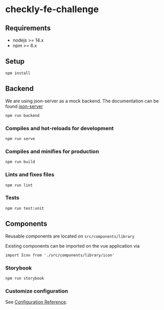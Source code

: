 # checkly-fe-challenge

## Requirements

- nodejs >= 14.x
- npm >= 6.x

## Setup
```
npm install
```

## Backend
We are using json-server as a mock backend. The documentation can be found [json-server](https://github.com/typicode/json-server)
```
npm run backend
```

### Compiles and hot-reloads for development
```
npm run serve
```

### Compiles and minifies for production
```
npm run build
```

### Lints and fixes files
```
npm run lint
```

### Tests
```
npm run test:unit
```

## Components

Reusable components are located on `src/components/library`

Existing components can be imported on the vue application via 

```
import Icon from './src/components/library/icon'
```

### Storybook

```
npm run storybook
```

### Customize configuration
See [Configuration Reference](https://cli.vuejs.org/config/).
